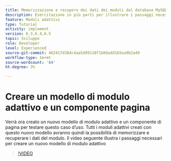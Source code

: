 ```yaml
---
title: Memorizzazione e recupero dei dati dei moduli dal database MySQL
description: Esercitazione in più parti per illustrare i passaggi necessari per memorizzare e recuperare i dati dei moduli
feature: Moduli adattivi
type: Tutorial
activity: implement
version: 6.3,6.4,6.5
topic: Sviluppo
role: Developer
level: Experienced
source-git-commit: 462417d384c4aa5d99110f1b8dadd165ea9b2a49
workflow-type: tm+mt
source-wordcount: '84'
ht-degree: 3%

---
```


# Creare un modello di modulo adattivo e un componente pagina

Verrà ora creato un nuovo modello di modulo adattivo e un componente di pagina per testare questo caso d’uso. Tutti i moduli adattivi creati con questo nuovo modello avranno quindi la possibilità di memorizzare e recuperare i dati del modulo.
Il video seguente illustra i passaggi necessari per creare un nuovo modello di modulo adattivo
>[!VIDEO](https://video.tv.adobe.com/v/27828?quality=9&learn=on)

